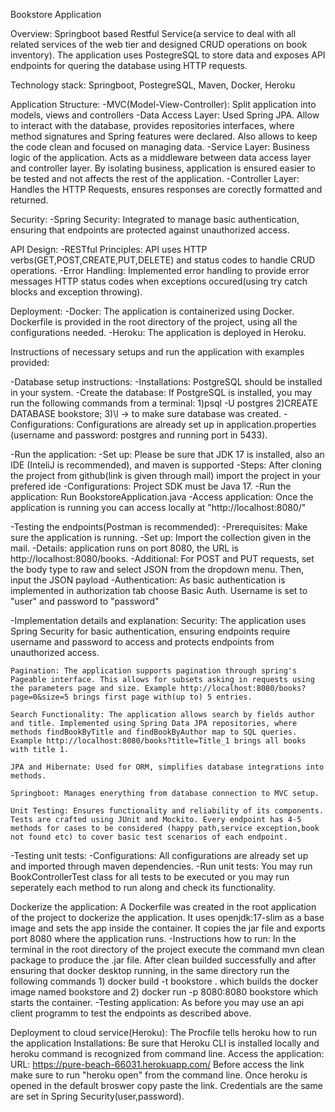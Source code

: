 Bookstore Application

Overview:
Springboot based Restful Service(a service to deal with all related services of the web tier and designed CRUD operations on book inventory). The application uses PostegreSQL to store data and exposes API endpoints for quering the database using HTTP requests.

Technology stack: Springboot, PostegreSQL, Maven, Docker, Heroku

Application Structure:
-MVC(Model-View-Controller): Split application into models, views and controllers
-Data Access Layer: Used Spring JPA. Allow to interact with the database, provides repositories interfaces, where method signatures and Spring features were declared. Also allows to keep the code clean and focused on managing data.
-Service Layer: Business logic of the application. Acts as a middleware between data access layer and controller layer. By isolating business, application is ensured easier to be tested and not affects the rest of the application.
-Controller Layer: Handles the HTTP Requests, ensures responses are corectly formatted and returned.

Security:
-Spring Security: Integrated to manage basic authentication, ensuring that endpoints are protected against unauthorized access.

API Design:
-RESTful Principles: API uses HTTP verbs(GET,POST,CREATE,PUT,DELETE) and status codes to handle CRUD operations.
-Error Handling: Implemented error handling to provide error messages HTTP status codes when exceptions occured(using try catch blocks and exception throwing).

Deployment:
-Docker: The application is containerized using Docker. Dockerfile is provided in the root directory of the project, using all the configurations needed.
-Heroku: The application is deployed in Heroku.

Instructions of necessary setups and run the application with examples provided:

-Database setup instructions:
-Installations: PostgreSQL should be installed in your system.
-Create the database: If PostgreSQL is installed, you may run the following commands from a terminal: 1)psql -U postgres
2)CREATE DATABASE bookstore; 3)\l -> to make sure database was created.
-Configurations: Configurations are already set up in application.properties (username and password: postgres and running port in 5433).

-Run the application:
-Set up: Please be sure that JDK 17 is installed, also an IDE (InteliJ is recommended), and maven is supported
-Steps: After cloning the project from github(link is given through mail) import the project in your prefered ide
-Configurations: Project SDK must be Java 17.
-Run the application: Run BookstoreApplication.java
-Access application: Once the application is running you can access locally at "http://localhost:8080/"

-Testing the endpoints(Postman is recommended):
-Prerequisites: Make sure the application is running.
-Set up: Import the collection given in the mail.
-Details: application runs on port 8080, the URL is http://localhost:8080/books.
-Additional: For POST and PUT requests, set the body type to raw and select JSON from the dropdown menu. Then, input the JSON payload
-Authentication: As basic authentication is implemented in authorization tab choose Basic Auth. Username is set to "user" and password to "password"

-Implementation details and explanation:
Security: The application uses Spring Security for basic authentication, ensuring endpoints require username and password to access and protects endpoints from unauthorized access.

    Pagination: The application supports pagination through spring's Pageable interface. This allows for subsets asking in requests using the parameters page and size. Example http://localhost:8080/books?page=0&size=5 brings first page with(up to) 5 entries.

    Search Functionality: The application allows search by fields author and title. Implemented using Spring Data JPA repositories, where methods findBookByTitle and findBookByAuthor map to SQL queries. Example http://localhost:8080/books?title=Title_1 brings all books with title 1.

    JPA and Hibernate: Used for ORM, simplifies database integrations into methods.

    Springboot: Manages enerything from database connection to MVC setup.

    Unit Testing: Ensures functionality and reliability of its components. Tests are crafted using JUnit and Mockito. Every endpoint has 4-5 methods for cases to be considered (happy path,service exception,book not found etc) to cover basic test scenarios of each endpoint.

-Testing unit tests:
-Configurations: All configurations are already set up and imported through maven dependencies.
-Run unit tests: You may run BookControllerTest class for all tests to be executed or you may run seperately each method to run along and check its functionality.

Dockerize the application:
A Dockerfile was created in the root application of the project to dockerize the application. It uses openjdk:17-slim as a base image and sets the app inside the container. It copies the jar file and exports port 8080 where the application runs.
-Instructions how to run: In the terminal in the root directory of the project execute the command mvn clean package to produce the .jar file. After clean builded successfully and after ensuring that docker desktop running, in the same directory run the following commands 1) docker build -t bookstore .
which builds the docker image named bookstore and 2) docker run -p 8080:8080 bookstore which starts the container.
-Testing application: As before you may use an api client programm to test the endpoints as described above.

Deployment to cloud service(Heroku):
The Procfile tells heroku how to run the application
Installations: Be sure that Heroku CLI is installed locally and heroku command is recognized from command line.
Access the application:
URL: https://pure-beach-66031.herokuapp.com/
Before access the link make sure to run "heroku open" from the command line. Once heroku is opened in the default broswer copy paste the link. Credentials are the same are set in Spring Security(user,password).

